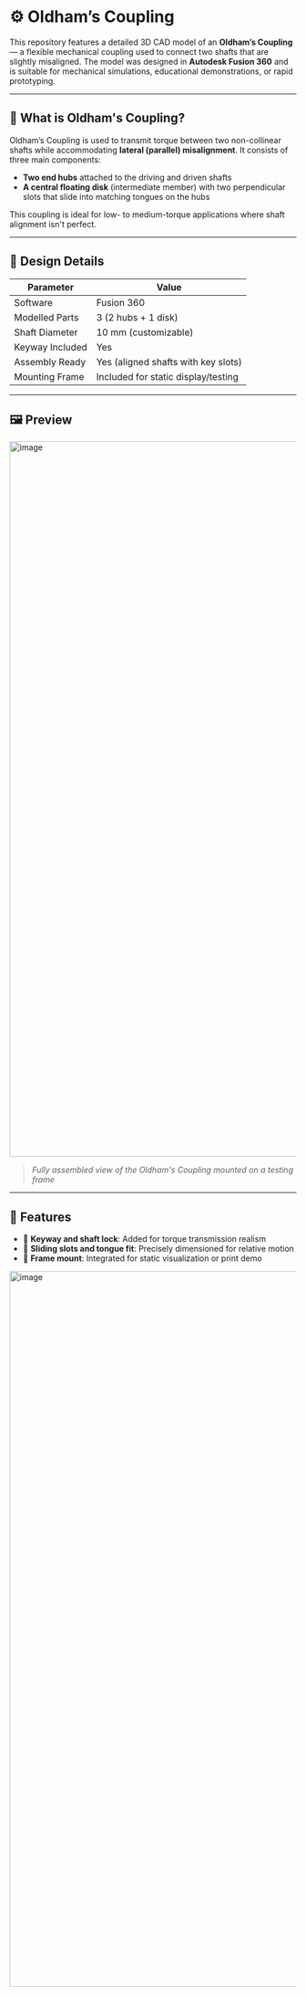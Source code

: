 # ⚙️ Oldham’s Coupling 

This repository features a detailed 3D CAD model of an **Oldham’s Coupling** — a flexible mechanical coupling used to connect two shafts that are slightly misaligned. The model was designed in **Autodesk Fusion 360** and is suitable for mechanical simulations, educational demonstrations, or rapid prototyping.

---

## 📌 What is Oldham's Coupling?

Oldham’s Coupling is used to transmit torque between two non-collinear shafts while accommodating **lateral (parallel) misalignment**. It consists of three main components:

- **Two end hubs** attached to the driving and driven shafts
- **A central floating disk** (intermediate member) with two perpendicular slots that slide into matching tongues on the hubs

This coupling is ideal for low- to medium-torque applications where shaft alignment isn't perfect.

---

## 🧩 Design Details

| Parameter        | Value                |
|------------------|----------------------|
| Software         | Fusion 360           |
| Modelled Parts   | 3 (2 hubs + 1 disk)  |
| Shaft Diameter   | 10 mm (customizable) |
| Keyway Included  | Yes                  |
| Assembly Ready   | Yes (aligned shafts with key slots) |
| Mounting Frame   | Included for static display/testing |

---

## 🖼 Preview

<img width="1508" height="1254" alt="image" src="https://github.com/user-attachments/assets/bff82cd8-4ca5-423a-84e6-f9619ad8a673" />

> *Fully assembled view of the Oldham's Coupling mounted on a testing frame*

---

## 🔧 Features

- 🔩 **Keyway and shaft lock**: Added for torque transmission realism
- 📐 **Sliding slots and tongue fit**: Precisely dimensioned for relative motion
- 🧱 **Frame mount**: Integrated for static visualization or print demo
<img width="1724" height="1254" alt="image" src="https://github.com/user-attachments/assets/17fd2765-3855-496a-a92b-b88e3a61f645" />




